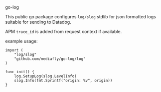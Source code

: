 go-log

This public go package configures `log/slog` stdlib for json formatted logs suitable for sending to Datadog.

APM `trace_id` is added from request context if available.

example usage:

```
import (
    "log/slog"
    "github.com/mediafly/go-log/log"
)

func init() {
	log.SetupLog(slog.LevelInfo)
    slog.Info(fmt.Sprintf("origin: %v", origin))
}
```